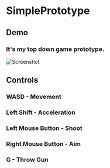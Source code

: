 # SimplePrototype
## Demo
### It's my top down game prototype.
![Screenshot](https://user-images.githubusercontent.com/29128689/148231741-aa87fa9e-9427-4e89-86c8-d621485dae8c.png)

## Controls
### WASD - Movement
### Left Shift - Acceleration
### Left Mouse Button - Shoot
### Right Mouse Button - Aim
### G - Throw Gun
